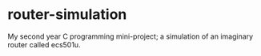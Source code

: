 # router-simulation
My second year C programming mini-project; a simulation of an imaginary router called ecs501u.
